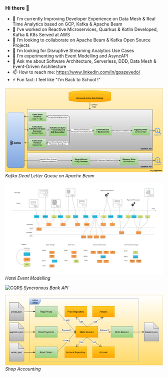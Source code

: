 ### Hi there 👋

- 🔭 I'm currently Improving Developer Experience on Data Mesh & Real Time Analytics based on GCP, Kafka & Apache Beam
- 🌱 I’ve worked on Reactive Microservices, Quarkus & Kotlin Developed, Kafka & K8s Served at AWS
- 👯 I’m looking to collaborate on Apache Beam & Kafka Open Source Projects
- 🤔 I’m looking for Disruptive Streaming Analytics Use Cases
- 🚀 I'm experimenting with Event Modelling and AsyncAPI
- 💬 Ask me about Software Architecture, Serverless, DDD, Data Mesh & Event-Driven Architecture
- 📫 How to reach me: https://www.linkedin.com/in/gpazevedo/
- ⚡ Fun fact: I feel like "I'm Back to School !"

![Kafka DLQ on Apache Beam](./Beam_Kafka_DLQ.png)
*Kafka Dead Letter Queue on Apache Beam*

![Event Modelling](./blueprint.jpg)
*Hotel Event Modelling*

![CQRS](https://github.com/gpazevedo/account_api/blob/main/docs/Accounts_API.png)
*Syncronous Bank API*

![ETL Hexagonal](./CoffeeShop_Architecture.png) <br>
*Shop Accounting*
